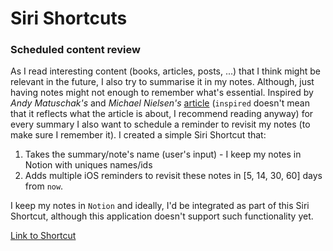 # Siri Shortcuts 

### Scheduled content review
As I read interesting content (books, articles, posts, ...) that I think might be relevant in the future, I also try to summarise it in my notes. Although, just having notes might not enough to remember what's essential. Inspired by *Andy Matuschak's* and *Michael Nielsen's* [article](https://numinous.productions/ttft/) (`inspired` doesn't mean that it reflects what the article is about, I recommend reading anyway) for every summary I also want to schedule a reminder to revisit my notes (to make sure I remember it). I created a simple Siri Shortcut that:
1. Takes the summary/note's name (user's input) - I keep my notes in Notion with uniques names/ids
2. Adds multiple iOS reminders to revisit these notes in [5, 14, 30, 60] days from `now`. 

I keep my notes in `Notion` and ideally, I'd be integrated as part of this Siri Shortcut, although this application doesn't support such functionality yet.

[Link to Shortcut](https://www.icloud.com/shortcuts/84915aece8554d3d89c3a6f8c1f92538)
